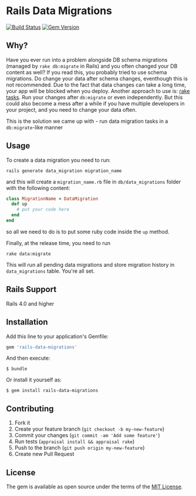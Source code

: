 # Rails Data Migrations

[![Build Status](https://travis-ci.org/OffgridElectric/rails-data-migrations.svg?branch=master)](https://travis-ci.org/OffgridElectric/rails-data-migrations)
[![Gem Version](https://badge.fury.io/rb/rails-data-migrations.svg)](https://badge.fury.io/rb/rails-data-migrations)

## Why?

Have you ever run into a problem alongside DB schema migrations (managed by `rake db:migrate` in Rails) and
you often changed your DB content as well? If you read this, you probably tried to use schema migrations. Do change your data after schema changes, eventhough this is not recommended. Due to the fact that data changes can take a long time, your app will be blocked when you deploy.
Another approach to use is: [rake tasks](https://robots.thoughtbot.com/data-migrations-in-rails). Run your changes after `db:migrate` or even independently. But this could also become a mess after a while if you have multiple developers in your project, and you need to change your data often.

This is the solution we came up with - run data migration tasks in a `db:migrate`-like manner
 
## Usage
 
To create a data migration you need to run:
```
rails generate data_migration migration_name
```

and this will create a `migration_name.rb` file in `db/data_migrations` folder with the following content:
```ruby
class MigrationName < DataMigration
  def up
    # put your code here
  end
end
```
 
so all we need to do is to put some ruby code inside the `up` method.
 
Finally, at the release time, you need to run 
```
rake data:migrate
```
 
This will run all pending data migrations and store migration history in `data_migrations` table. You're all set.

## Rails Support

Rails 4.0 and higher

## Installation

Add this line to your application's Gemfile:

```ruby
gem 'rails-data-migrations'
```

And then execute:

    $ bundle

Or install it yourself as:

    $ gem install rails-data-migrations

## Contributing

1. Fork it
2. Create your feature branch (`git checkout -b my-new-feature`)
3. Commit your changes (`git commit -am 'Add some feature'`)
4. Run tests (`appraisal install && appraisal rake`)
4. Push to the branch (`git push origin my-new-feature`)
5. Create new Pull Request


## License

The gem is available as open source under the terms of the [MIT License](http://opensource.org/licenses/MIT).

